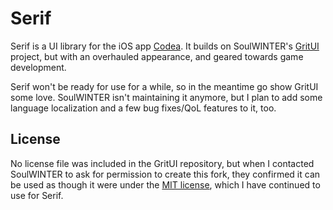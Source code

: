 # Serif
Serif is a UI library for the iOS app [Codea](https://codea.io). It builds on SoulWINTER's [GritUI](https://github.com/soulwinter/GritUI) project, but with an overhauled appearance, and geared towards game development.

Serif won't be ready for use for a while, so in the meantime go show GritUI some love. SoulWINTER isn't maintaining it anymore, but I plan to add some language localization and a few bug fixes/QoL features to it, too.

## License
No license file was included in the GritUI repository, but when I contacted SoulWINTER to ask for permission to create this fork, they confirmed it can be used as though it were under the [MIT license](LICENSE), which I have continued to use for Serif.
